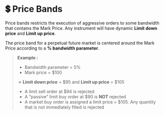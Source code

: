 # 💲 Price Bands

Price bands restricts the execution of aggressive orders to some bandwidth that contains the Mark Price. Any instrument will have dynamic **Limit down price** and **Limit up price**.

The price band for a perpetual future market is centered around the Mark Price according to a **% bandwidth parameter**.

> **Example :**
>
> * Bandwidth parameter = 5%
> * Mark price = $100
>
> → **Limit down price** = $95 and **Limit up price** = $105
>
> * A limit sell order at $94 is rejected
> * A “passive” limit buy order at $90 is **NOT** rejected
> * A market buy order is assigned a limit price = $105. Any quantity that is not immediately filled is rejected

